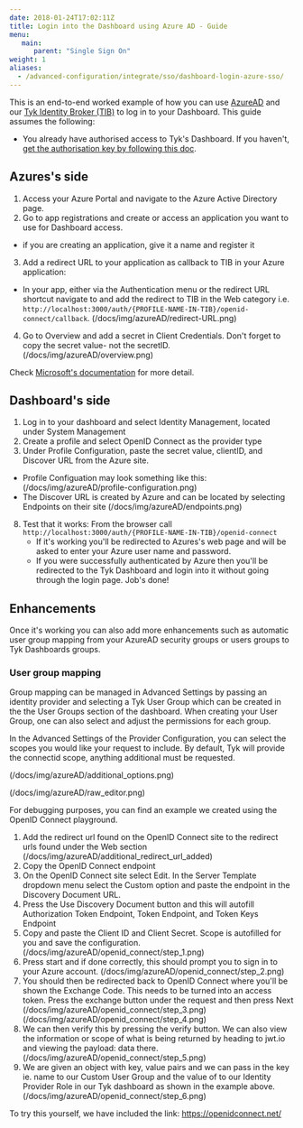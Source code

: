 ```yaml
---
date: 2018-01-24T17:02:11Z
title: Login into the Dashboard using Azure AD - Guide
menu:
   main:
      parent: "Single Sign On"
weight: 1
aliases:
  - /advanced-configuration/integrate/sso/dashboard-login-azure-sso/
---
```



This is an end-to-end worked example of how you can use [AzureAD](https://azure.microsoft.com/en-gb/services/active-directory/) and our [Tyk Identity Broker (TIB)](https://tyk.io/docs/concepts/tyk-components/identity-broker/
) to log in to your Dashboard.
This guide assumes the following:

* You already have authorised access to Tyk's Dashboard. If you haven't, [get the authorisation key by following this doc](/docs/basic-config-and-security/security/dashboard/create-users/#a-name-with-api-a-create-a-dashboard-user-with-the-api).


## Azures's side
1. Access your Azure Portal and navigate to the Azure Active Directory page.
2. Go to app registrations and create or access an application you want to use for Dashboard access.
  - if you are creating an application, give it a name and register it 
3. Add a redirect URL to your application as callback to TIB in your Azure application:
  - In your app, either via the Authentication menu or the redirect URL shortcut navigate to and add the redirect to TIB in the Web category i.e. `http://localhost:3000/auth/{PROFILE-NAME-IN-TIB}/openid-connect/callback`.
    (/docs/img/azureAD/redirect-URL.png)
4. Go to Overview and add a secret in Client Credentials. Don't forget to copy the secret value- not the secretID. 
    (/docs/img/azureAD/overview.png)

Check [Microsoft's documentation](https://docs.microsoft.com/en-us/azure/active-directory/develop/quickstart-register-app) for more detail.

## Dashboard's side 
1. Log in to your dashboard and select Identity Management, located under System Management
2. Create a profile and select OpenID Connect as the provider type
3. Under Profile Configuration, paste the secret value, clientID, and Discover URL from the Azure site. 
  - Profile Configuation may look something like this:
  (/docs/img/azureAD/profile-configuration.png)
  - The Discover URL is created by Azure and can be located by selecting Endpoints on their site
  (/docs/img/azureAD/endpoints.png)

8. Test that it works:
   From the browser call `http://localhost:3000/auth/{PROFILE-NAME-IN-TIB}/openid-connect`
    - If it's working you'll be redirected to Azures's web page and will be asked to enter your Azure user name and password.
    - If you were successfully authenticated by Azure then you'll be redirected to the Tyk Dashboard and login into it without going through the login page. Job's done!

## Enhancements

Once it's working you can also add more enhancements such as automatic user group mapping from your AzureAD security groups or users groups to Tyk Dashboards groups.

### User group mapping
Group mapping can be managed in Advanced Settings by passing an identity provider and selecting a Tyk User Group which can be created in the the User Groups section of
the dashboard. When creating your User Group, one can also select and adjust the permissions for each group.

In the Advanced Settings of the Provider Configuration, you can select the scopes you would like your request to include. By default, Tyk will provide the connectid scope, anything additional must be requested. 

(/docs/img/azureAD/additional_options.png)

(/docs/img/azureAD/raw_editor.png)

For debugging purposes, you can find an example we created using the OpenID Connect playground.
1. Add the redirect url found on the OpenID Connect site to the redirect urls found under the Web section
(/docs/img/azureAD/additional_redirect_url_added)
2. Copy the OpenID Connect endpoint
3. On the OpenID Connect site select Edit. In the Server Template dropdown menu select the Custom option and paste the endpoint in the Discovery Document URL. 
4. Press the Use Discovery Document button and this will autofill Authorization Token Endpoint, Token Endpoint, and Token Keys Endpoint
5. Copy and paste the Client ID and Client Secret. Scope is autofilled for you and save the configuration.
(/docs/img/azureAD/openid_connect/step_1.png)
6. Press start and if done correctly, this should prompt you to sign in to your Azure account.
(/docs/img/azureAD/openid_connect/step_2.png)
7. You should then be redirected back to OpenID Connect where you'll be shown the Exchange Code. This needs to be turned into an access token. Press the exchange button under the request and then press Next
(/docs/img/azureAD/openid_connect/step_3.png)
(/docs/img/azureAD/openid_connect/step_4.png)
8. We can then verify this by pressing the verify button. We can also view the information or scope of what is being returned by heading to jwt.io and viewing the payload: data there.
(/docs/img/azureAD/openid_connect/step_5.png)
9. We are given an object with key, value pairs and we can pass in the key ie. name to our Custom User Group and the value of to our Identity Provider Role in our Tyk dashboard as shown in the example above. 
(/docs/img/azureAD/openid_connect/step_6.png)

To try this yourself, we have included the link: https://openidconnect.net/

